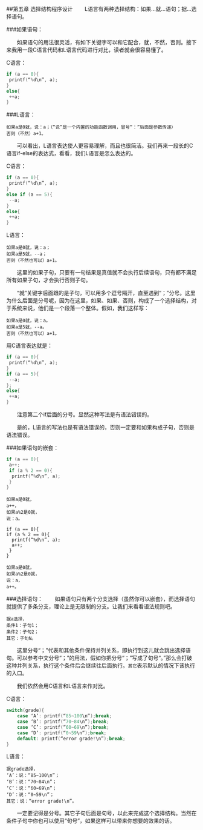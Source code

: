 ﻿##第五章	选择结构程序设计
　　L语言有两种选择结构：如果…就…语句；据…选择语句。

###如果语句：

　　如果语句的用法很灵活，有如下关键字可以和它配合，就，不然，否则。接下来我用一段C语言代码和L语言代码进行对比，读者就会很容易懂了。

C语言：
```C
if (a == 0){
 printf(“%d\n”, a);
}
else{
 ++a;
}
```

###L语言：
```
如果a是0就，说：a；（“说”是一个内置的功能函数调用，冒号“：”后面是参数传递）
否则（不然）a+1。
```

　　可以看出，L语言表达使人更容易理解，而且也很简洁。我们再来一段长的C语言if-else的表达式，看看，我们L语言是怎么表达的。

C语言：

```C
if (a == 0){
 printf(“%d\n”, a);
}
else if (a == 5){
 --a;
}
else{
 ++a;
}
```
L语言：
```
如果a是0就，说：a；
如果a是5就，--a；
否则（不然也可以）a+1。
```
　　这里的如果子句，只要有一句结果是真值就不会执行后续语句，只有都不满足所有如果子句，才会执行否则子句。

　　“就”关键字后面跟的是子句，可以用多个逗号隔开，直至遇到“；”分号。这里为什么后面是分号呢，因为在这里，如果、如果、否则，构成了一个选择结构，对于系统来说，他们是一个段落一个整体。假如，我们这样写：
```
如果a是0就，说：a。
如果a是5就，--a。
否则（不然也可以）a+1。
```
用C语言表达就是：
```c
if (a == 0){
 printf(“%d\n”, a);
}
if (a == 5){
 --a;
};
else{
 ++a;
}
```
　　注意第二个if后面的分号。显然这种写法是有语法错误的。

　　是的，L语言的写法也是有语法错误的，否则一定要和如果构成子句，否则是语法错误。

###如果语句的嵌套：
```c
if (a == 0){
 a++;
 if (a % 2 == 0){
  printf(“%d\n”, a);
 }
}
```
```
如果a是0就，
a++，
如果a%2是0就，
说：a。
```
```
if (a == 0){
if (a % 2 == 0){
  printf(“%d\n”, a);
  a++;
 }
}
```
```
如果a是0就，
如果a%2是0就，
说：a，
a++。
```

###选择语句：
　　如果语句只有两个分支选择（虽然你可以嵌套），而选择语句就提供了多条分支，理论上是无限制的分支。让我们来看看语法规则吧。
```
据a选择，
条件1：子句1；
条件2：子句2；
其它：子句N。
```
　　这里分号“；”代表和其他条件保持并列关系，即执行到这儿就会跳出选择语句。可以参考中文分号“；”的用法，假如你把分号“；”写成了句号“。”那么会打破这种并列关系，执行这个条件后会继续往后面执行。`其它`表示默认的情况下该执行的入口。

　　我们依然会用C语言和L语言来作对比。

C语言：
```C
switch(grade){
	case ‘A’: printf(“85~100\n”);break;
	case ‘B’: printf(“70~84\n”);break;
    case ‘C’: printf(“60~69\n”);break;
	case ‘D’: printf(“0~59\n”);break;
	default: printf(“error grade!\n”);break;
}
```
L语言：
```
据grade选择，
‘A’：说：“85~100\n”；
‘B’：说：“70~84\n”；
‘C’：说：“60~69\n”；
‘D’：说：“0~59\n”；
其它：说：“error grade!\n”。
```
　　一定要记得是分号。其它子句后面是句号，以此来完成这个选择结构。当然在条件子句中你也可以使用“句号”，如果这样可以带来你想要的效果的话。
